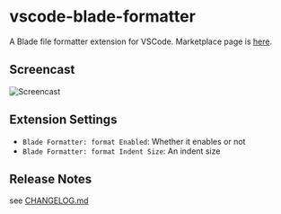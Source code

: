 # vscode-blade-formatter

A Blade file formatter extension for VSCode. Marketplace page is [here](https://marketplace.visualstudio.com/items?itemName=shufo.vscode-blade-formatter).

## Screencast

![Screencast](https://github.com/shufo/vscode-blade-formatter/raw/master/screencast.gif)

## Extension Settings

- `Blade Formatter: format Enabled`: Whether it enables or not
- `Blade Formatter: format Indent Size`: An indent size


## Release Notes

see [CHANGELOG.md](https://github.com/shufo/vscode-blade-formatter/blob/master/CHANGELOG.md)
